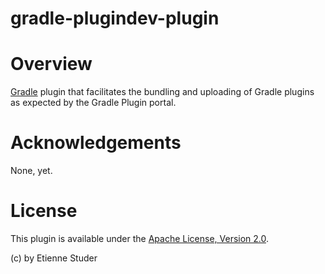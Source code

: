 gradle-plugindev-plugin
=======================

# Overview
[Gradle](http://www.gradle.org) plugin that facilitates the bundling and uploading 
of Gradle plugins as expected by the Gradle Plugin portal.

# Acknowledgements

None, yet.

# License
This plugin is available under the [Apache License, Version 2.0](http://www.apache.org/licenses/LICENSE-2.0.html).

(c) by Etienne Studer

